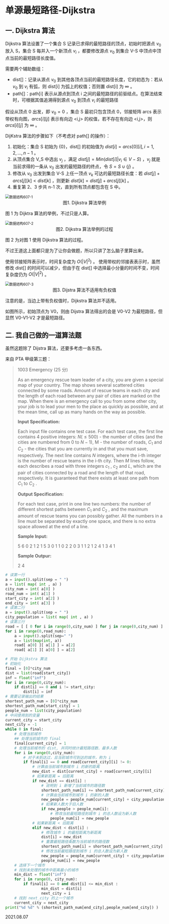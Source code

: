 # 单源最短路径-Dijkstra

## 一. Dijkstra 算法

Dijkstra 算法设置了一个集合 S 记录已求得的最短路径的顶点，初始时把源点 $v_0$ 放入 S，集合 S 每并入一个新顶点 $v_i$ ，都要修改源点 $v_0$ 到集合 V-S 中顶点中顶点当前的最短路径长度值。

需要两个辅助数组：

- dist[]：记录从源点 $v_0$ 到其他各顶点当前的最短路径长度，它的初态为：若从 $v_0$ 到 $v_i$ 有弧，则 dist[i] 为弧上的权值；否则置 dist[i] 为 $\infty$ 。
- path[]：path[i] 表示从源点到顶点 i 之间的最短路径的前驱结点。在算法结束时，可根据其值追溯得到源点 $v_0$ 到顶点 $v_i$ 的最短路径

假设从顶点 0 出发，即 $v_0 = 0$ ，集合 S 最初只包含顶点 0，邻接矩阵 arcs 表示带权有向图，$arcs[i][j]$ 表示有向边 <i,j> 的权值，若不存在有向边 <i,j>，则 $arcs[i][j]$ 为 $\infty$ 。

DijKstra 算法的步骤如下（不考虑对 path[] 的操作）：

1. 初始化：集合 S 初始为 $\{0\}$，dist[] 的初始值为 $dist[i]=arcs[0][i],i=1,2,...,n-1$ 。
2. 从顶点集合 V_S 中选出 $v_j$ ，满足 $dist[j]=Min(dist[i]|v_i\in V-S)$ ，$v_j$ 就是当前求得的一条从 $v_0$ 出发的最短路径的终点，令 $S=S\cup\{j\}$ 。
3. 修改从 $v_0$ 出发到集合 V-S 上任一顶点 $v_k$ 可达的最短路径长度：若 $dist[j]+arcs[j][k]<dist[k]$ ，则更新 $dist[k]=dist[j]+arcs[j][k]$ 。
4. 重复第 2、3 步共 n-1 次，直到所有顶点都包含在 S 中。



<img src="数据结构607-1.png" alt="数据结构607-1" style="zoom:80%;" />

<center>图1. Dijkstra 算法举例</center>

图 1 为 Dijktra 算法的举例，不过只是人算。

<img src="数据结构607-2.png" alt="数据结构607-2" style="zoom:80%;" />

<center>图2. Dijkstra 算法举例的过程</center>

图 2 为对图 1 使用 Dijkstra 算法的过程。

不过王道这上面都只是为了让你会做题，所以只讲了怎么脑子里算出来。

使用邻接矩阵表示时，时间复杂度为 $O(|V|^2)$ 。
使用带权的邻接表表示时，虽然修改 dist[] 的时间可以减少，但由于在 dist[] 中选择最小分量的时间不变，时间复杂度仍为 $O(|V|^2)$ 。

<img src="数据结构607-3.png" alt="数据结构607-3" style="zoom:80%;" />

<center>图3. Dijstra 算法不适用有负权值</center>

注意的是，当边上带有负权值时，Dijkstra 算法并不适用。

如图所示，初始顶点为 V0，则由 Dijstra 算法得出的会是 V0-V2 为最短路径，但显然 V0-V1-V2 才是最短路径。

## 二. 我自己做的一道算法题

虽然这题除了 Dijstra 算法，还要多考虑一各东西。

来自 PTA 甲级第三题：

>1003 Emergency (25 分) 
>
>As an emergency rescue team leader of a city, you are given a special map of your country. The map shows several scattered cities connected by some roads. Amount of rescue teams in each city and the length of each road between any pair of cities are marked on the map. When there is an emergency call to you from some other city, your job is to lead your men to the place as quickly as possible, and at the mean time, call up as many hands on the way as possible. 
>
>**Input Specification:**
>
>Each input file contains one test case. For each test case, the first line contains 4 positive integers: $N (≤500)$​​​ - the number of cities (and the cities are numbered from 0 to $N−1$​​​), M - the number of roads, $C_1$​​​  and $C_2$​​​  - the cities that you are currently in and that you must save, respectively. The next line contains $N$​​​ integers, where the i-th integer is the number of rescue teams in the i-th city. Then $M$​​ lines follow, each describes a road with three integers $c_1$​​  , $c_2$​  and $L$, which are the pair of cities connected by a road and the length of that road, respectively. It is guaranteed that there exists at least one path from $C_1$​​  to $C_2$​​​ . 
>
>**Output Specification:**
>
>For each test case, print in one line two numbers: the number of different shortest paths between $C_1$​  and $C_2$  , and the maximum amount of rescue teams you can possibly gather. All the numbers in a line must be separated by exactly one space, and there is no extra space allowed at the end of a line.
>
>**Sample Input:**
>
>5 6 0 2
>1 2 1 5 3
>0 1 1
>0 2 2
>0 3 1
>1 2 1
>2 4 1
>3 4 1
>
>**Sample Outpur:**
>
>2 4

~~~python
# 读第一行
a = input().split(sep = " ")
a = list( map( int , a) )
city_num = int( a[0] )
road_num = int( a[1] )
start_city = int( a[2] )
end_city = int( a[3] )
# 读第二行
a = input().split(sep = " ")
city_population = list( map( int , a) )
# 读第三行
road = [ [ 0 for i in range(0,city_num) ] for j in range(0,city_num) ]
for i in range(0,road_num):
    a = input().split(sep=" ")
    a = list(map(int, a))
    road[ a[0] ][ a[1] ] = a[2]
    road[ a[1] ][ a[0] ] = a[2]

# 开始 Dijkstra 算法
# 初始化
final = [0]*city_num
dist = list(road[start_city])
inf = float("inf")
for i in range(0,city_num):
    if dist[i] == 0 and i != start_city:
        dist[i] = inf
# 需要记录输出的结果
shortest_path_num = [0]*city_num
shortest_path_num[start_city] = 1
people_num = list(city_population)
# 中间使用到的变量
current_city = start_city
next_city = -1
while 0 in final:
    # 处理当前城市
    ## 处理当前城市的 final
    final[current_city] = 1
    # 处理当前城市的 dist, 并同时统计最短路径数、最多人数
    for i in range(0,city_num):
        # 对于未到达过，且当前城市可到达的城市，称为 i
        if final[i] == 0 and road[current_city][i] != 0:
            # 计算由当前城市到城市 i 的新的距离
            new_dist = dist[current_city] + road[current_city][i]
            # 如果新距离 = 旧距离
            if new_dist == dist[i] :
                # 说明到 i 新增了当前城市的路径数
                shortest_path_num[i] += shortest_path_num[current_city]
                # 计算由当前城市到城市 i 的新的人数
                new_people = people_num[current_city] + city_population[i]
                # 如果新人数大于旧人数
                if new_people > people_num[i]:
                    # 修改当前最短路径到城市 i 的总人数设为新人数
                    people_num[i] = new_people
            # 如果新距离 < 旧距离
            elif new_dist < dist[i] :
                # 修改城市 i 的最短距离为新距离
                dist[i] = new_dist
                # 重置最短路径条数为当前城市的路径数
                shortest_path_num[i] = shortest_path_num[current_city]
                # 修改当前最短路径到城市 i 的总人数设为新人数
                new_people = people_num[current_city] + city_population[i]
                people_num[i] = new_people
    # 选择下一个城市
    # 找到未处理的城市中距离最小的城市
    min_dist = float("inf")
    for i in range(0, city_num):
        if final[i] == 0 and dist[i] <= min_dist :
                min_dist = dist[i]
                next_city = i
    # 找到 next_city 的上一个城市
    current_city = next_city
print("%d %d" % (shortest_path_num[end_city],people_num[end_city]) )
~~~

2021.08.07
